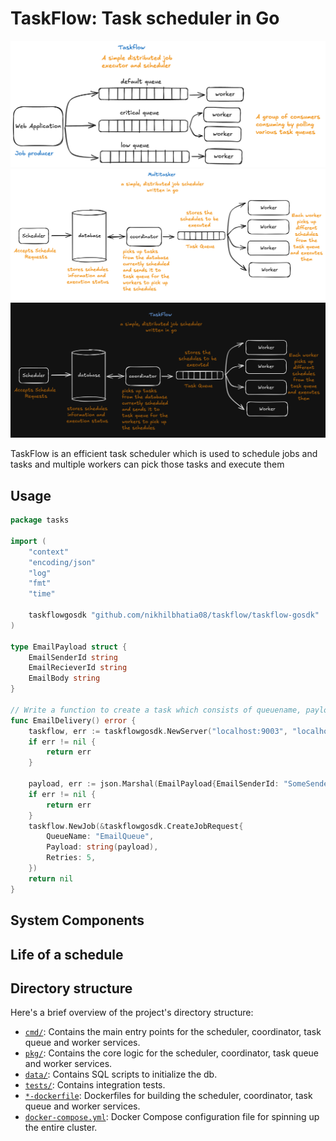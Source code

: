 # TaskFlow: Task scheduler in Go

![TaskFlow Hero](assets/jobexecution.png)
![TaskFlow Hero](assets/taskflow.png#gh-light-mode-only)
![TaskFlow Hero](assets/taskflowdark.png#gh-dark-mode-only)

TaskFlow is an efficient task scheduler which is used to schedule jobs and tasks and multiple workers can pick those tasks and execute them

## Usage
```go
package tasks

import (
	"context"
	"encoding/json"
	"log"
	"fmt"
	"time"

	taskflowgosdk "github.com/nikhilbhatia08/taskflow/taskflow-gosdk"
)

type EmailPayload struct {
	EmailSenderId string
	EmailRecieverId string
	EmailBody string
}

// Write a function to create a task which consists of queuename, payload and the number of retries
func EmailDelivery() error {
	taskflow, err := taskflowgosdk.NewServer("localhost:9003", "localhost:9002") // The configurations of the jobservice and the queueservice
	if err != nil {
		return err
	}

	payload, err := json.Marshal(EmailPayload{EmailSenderId: "SomeSenderId", EmailRecieverId: "SomeRecieverId", EmailBody: "Some body"})
	if err != nil {
		return err
	}
	taskflow.NewJob(&taskflowgosdk.CreateJobRequest{
		QueueName: "EmailQueue",
		Payload: string(payload),
		Retries: 5,
	})
	return nil
}
```

## System Components

## Life of a schedule

## Directory structure

Here's a brief overview of the project's directory structure:

- [`cmd/`](./cmd/): Contains the main entry points for the scheduler, coordinator, task queue and worker services.
- [`pkg/`](./pkg/): Contains the core logic for the scheduler, coordinator, task queue and worker services.
- [`data/`](./data/): Contains SQL scripts to initialize the db.
- [`tests/`](./tests/): Contains integration tests.
- [`*-dockerfile`](./docker-compose.yml): Dockerfiles for building the scheduler, coordinator, task queue and worker services.
- [`docker-compose.yml`](./docker-compose.yml): Docker Compose configuration file for spinning up the entire cluster.
